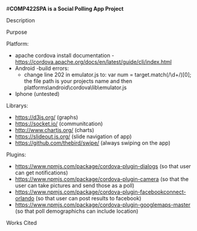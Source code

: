 #**COMP422SPA is a Social Polling App Project**

Description 

Purpose

Platform: 
- apache cordova install documentation 
  -https://cordova.apache.org/docs/en/latest/guide/cli/index.html
- Android
  -build errors: 
    - change line 202 in emulator.js to: var num = target.match(/\d+/)[0]; the file path is your projects name and then platforms\android\cordova\lib\emulator.js 
- Iphone (untested)

Librarys: 
- https://d3js.org/ (graphs)
- https://socket.io/ (communitcation) 
- http://www.chartjs.org/ (charts)
- https://slideout.js.org/ (slide navigation of app)
- https://github.com/thebird/swipe/ (always swiping on the app)

Plugins: 
- https://www.npmjs.com/package/cordova-plugin-dialogs (so that user can get notifications)
- https://www.npmjs.com/package/cordova-plugin-camera (so that the user can take pictures and send those as a poll)
- https://www.npmjs.com/package/cordova-plugin-facebookconnect-orlando (so that user can post results to facebook)
- https://www.npmjs.com/package/cordova-plugin-googlemaps-master (so that poll demographichs can include location) 

Works Cited 

